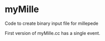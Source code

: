 # myMille
Code to create binary input file for millepede

First version of myMille.cc has a single event.

